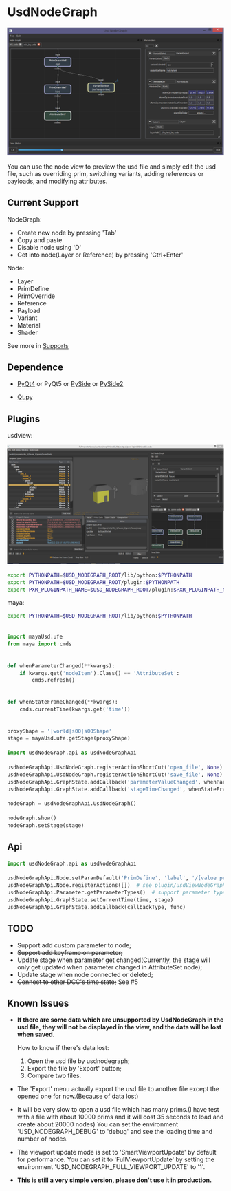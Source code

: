 # UsdNodeGraph

![screenshot01](screenshot/screenshot01.png)

You can use the node view to preview the usd file and simply edit the usd file, such as overriding prim, switching variants, adding references or payloads, and modifying attributes.


## Current Support

NodeGraph:
+ Create new node by pressing 'Tab'
+ Copy and paste
+ Disable node using 'D'
+ Get into node(Layer or Reference) by pressing 'Ctrl+Enter'

Node:
+ Layer
+ PrimDefine
+ PrimOverride
+ Reference
+ Payload
+ Variant
+ Material
+ Shader

See more in [Supports](Supports.md)

## Dependence

+ [PyQt4](https://www.lfd.uci.edu/~gohlke/pythonlibs/#pyqt4)
or PyQt5
or [PySide](https://www.lfd.uci.edu/~gohlke/pythonlibs/#pyside)
or [PySide2](http://download.qt.io/snapshots/ci/pyside/)

+ [Qt.py](https://github.com/mottosso/Qt)


## Plugins

usdview:

![screenshot01](screenshot/screenshot02.png)

```bash
export PYTHONPATH=$USD_NODEGRAPH_ROOT/lib/python:$PYTHONPATH
export PYTHONPATH=$USD_NODEGRAPH_ROOT/plugin:$PYTHONPATH
export PXR_PLUGINPATH_NAME=$USD_NODEGRAPH_ROOT/plugin:$PXR_PLUGINPATH_NAME
```

maya:
```bash
export PYTHONPATH=$USD_NODEGRAPH_ROOT/lib/python:$PYTHONPATH
```

```python

import mayaUsd.ufe
from maya import cmds


def whenParameterChanged(**kwargs):
    if kwargs.get('nodeItem').Class() == 'AttributeSet':
        cmds.refresh()


def whenStateFrameChanged(**kwargs):
    cmds.currentTime(kwargs.get('time'))


proxyShape = '|world|s00|s00Shape'
stage = mayaUsd.ufe.getStage(proxyShape)

import usdNodeGraph.api as usdNodeGraphApi

usdNodeGraphApi.UsdNodeGraph.registerActionShortCut('open_file', None)
usdNodeGraphApi.UsdNodeGraph.registerActionShortCut('save_file', None)
usdNodeGraphApi.GraphState.addCallback('parameterValueChanged', whenParameterChanged)
usdNodeGraphApi.GraphState.addCallback('stageTimeChanged', whenStateFrameChanged)

nodeGraph = usdNodeGraphApi.UsdNodeGraph()

nodeGraph.show()
nodeGraph.setStage(stage)
```


## Api
```python
import usdNodeGraph.api as usdNodeGraphApi

usdNodeGraphApi.Node.setParamDefault('PrimDefine', 'label', '/[value primName]')
usdNodeGraphApi.Node.registerActions([])  # see plugin/usdViewNodeGraph.py example
usdNodeGraphApi.Parameter.getParameterTypes()  # support parameter types
usdNodeGraphApi.GraphState.setCurrentTime(time, stage)
usdNodeGraphApi.GraphState.addCallback(callbackType, func)

```


## TODO
+ Support add custom parameter to node;
+ ~~Support add keyframe on parameter;~~
+ Update stage when parameter get changed(Currently, the stage will only get updated when parameter changed in AttributeSet node);
+ Update stage when node connected or deleted;
+ ~~Connect to other DCC's time state;~~ See #5


## Known Issues

+ **If there are some data which are unsupported by UsdNodeGraph in the usd file, they will not be displayed in the view, and the data will be lost when saved.**

    How to know if there's data lost: 

    1. Open the usd file by usdnodegraph;
    2. Export the file by 'Export' button;
    3. Compare two files.

+ The 'Export' menu actually export the usd file to another file except the opened one for now.(Because of data lost)
+ It will be very slow to open a usd file which has many prims.(I have test with a file with about 10000 prims and it will cost 35 seconds to load and create about 20000 nodes) You can set the environment 'USD_NODEGRAPH_DEBUG' to 'debug' and see the loading time and number of nodes.
+ The viewport update mode is set to 'SmartViewportUpdate' by default for performance. You can set it to 'FullViewportUpdate' by setting the environment 'USD_NODEGRAPH_FULL_VIEWPORT_UPDATE' to '1'.
+ **This is still a very simple version, please don't use it in production.**

